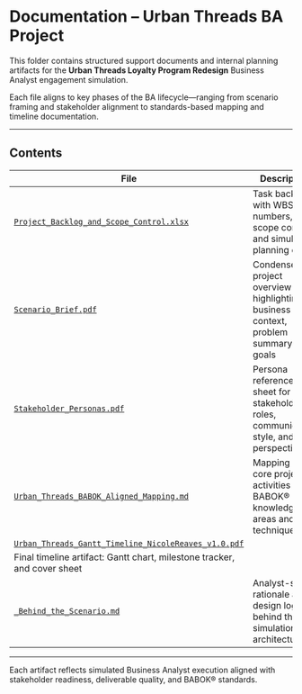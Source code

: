 # Documentation – Urban Threads BA Project

This folder contains structured support documents and internal planning artifacts for the **Urban Threads Loyalty Program Redesign** Business Analyst engagement simulation.

Each file aligns to key phases of the BA lifecycle—ranging from scenario framing and stakeholder alignment to standards-based mapping and timeline documentation.

---

## Contents

| File | Description |
|------|-------------|
| [`Project_Backlog_and_Scope_Control.xlsx`](./Project_Backlog_and_Scope_Control.xlsx) | Task backlog with WBS numbers, scope control, and simulated planning dates |
| [`Scenario_Brief.pdf`](./Scenario_Brief.pdf) | Condensed project overview highlighting business context, problem summary, and goals |
| [`Stakeholder_Personas.pdf`](./Stakeholder_Personas.pdf) | Persona reference sheet for key stakeholder roles, communication style, and perspectives |
| [`Urban_Threads_BABOK_Aligned_Mapping.md`](./Urban_Threads_BABOK_Aligned_Mapping.md) | Mapping of core project activities to BABOK® knowledge areas and techniques |
| [`Urban_Threads_Gantt_Timeline_NicoleReaves_v1.0.pdf`](../Documentation/Urban_Threads_Gantt_Timeline_NicoleReaves_v1.0.pdf)
 | Final timeline artifact: Gantt chart, milestone tracker, and cover sheet |
| [`_Behind_the_Scenario.md`](./_Behind_the_Scenario.md) | Analyst-side rationale and design logic behind the simulation architecture |

---

Each artifact reflects simulated Business Analyst execution aligned with stakeholder readiness, deliverable quality, and BABOK® standards.

